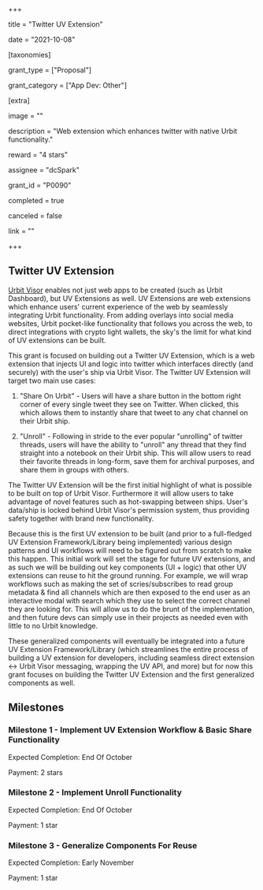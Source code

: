 +++

title = "Twitter UV Extension"

date = "2021-10-08"

[taxonomies]

grant_type = ["Proposal"]

grant_category = ["App Dev: Other"]

[extra]

image = ""

description = "Web extension which enhances twitter with native Urbit functionality."

reward = "4 stars"

assignee = "dcSpark"

grant_id = "P0090"

completed = true

canceled = false

link = ""

+++

## Twitter UV Extension

[Urbit Visor](https://urbitvisor.com) enables not just web apps to be created (such as Urbit Dashboard), but UV Extensions as well. UV Extensions are web extensions which enhance users' current experience of the web by seamlessly integrating Urbit functionality. From adding overlays into social media websites, Urbit pocket-like functionality that follows you across the web, to direct integrations with crypto light wallets, the sky's the limit for what kind of UV extensions can be built.

This grant is focused on building out a Twitter UV Extension, which is a web extension that injects UI and logic into twitter which interfaces directly (and securely) with the user's ship via Urbit Visor. The Twitter UV Extension will target two main use cases:

1. "Share On Urbit" - Users will have a share button in the bottom right corner of every single tweet they see on Twitter. When clicked, this which allows them to instantly share that tweet to any chat channel on their Urbit ship.

2. "Unroll" - Following in stride to the ever popular "unrolling" of twitter threads, users will have the ability to "unroll" any thread that they find straight into a notebook on their Urbit ship. This will allow users to read their favorite threads in long-form, save them for archival purposes, and share them in groups with others.

The Twitter UV Extension will be the first initial highlight of what is possible to be built on top of Urbit Visor. Furthermore it will allow users to take advantage of novel features such as hot-swapping between ships. User's data/ship is locked behind Urbit Visor's permission system, thus providing safety together with brand new functionality.

Because this is the first UV extension to be built (and prior to a full-fledged UV Extension Framework/Library being implemented) various design patterns and UI workflows will need to be figured out from scratch to make this happen. This initial work will set the stage for future UV extensions, and as such we will be building out key components (UI + logic) that other UV extensions can reuse to hit the ground running. For example, we will wrap workflows such as making the set of scries/subscribes to read group metadata & find all channels which are then exposed to the end user as an interactive modal with search which they use to select the correct channel they are looking for. This will allow us to do the brunt of the implementation, and then future devs can simply use in their projects as needed even with little to no Urbit knowledge.

These generalized components will eventually be integrated into a future UV Extension Framework/Library (which streamlines the entire process of building a UV extension for developers, including seamless direct extension <-> Urbit Visor messaging, wrapping the UV API, and more) but for now this grant focuses on building the Twitter UV Extension and the first generalized components as well.

## Milestones

### Milestone 1 - Implement UV Extension Workflow & Basic Share Functionality

Expected Completion: End Of October

Payment: 2 stars

### Milestone 2 - Implement Unroll Functionality

Expected Completion: End Of October

Payment: 1 star

### Milestone 3 - Generalize Components For Reuse

Expected Completion: Early November

Payment: 1 star
